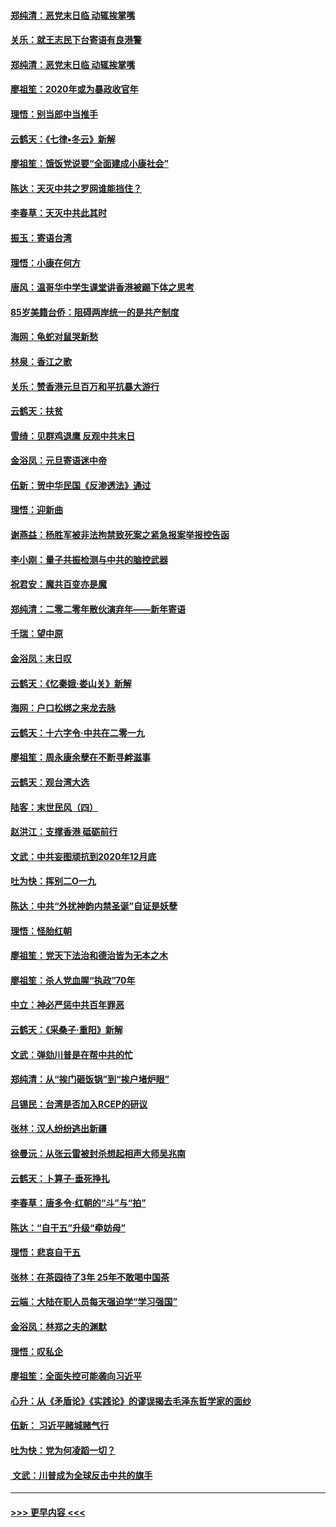 #### [郑纯清：恶党末日临 动辄挨掌嘴](../pages/nsc993/n11769912.md?t=01060201) 
#### [关乐：就王志民下台寄语有良港警](../pages/nsc993/n11769903.md?t=01060201) 
#### [郑纯清：恶党末日临 动辄挨掌嘴](../pages/nsc993/n11769356.md?t=01060201) 
#### [廖祖笙：2020年或为暴政收官年](../pages/nsc993/n11768216.md?t=01060201) 
#### [理悟：别当郎中当推手](../pages/nsc993/n11768243.md?t=01060201) 
#### [云鹤天：《七律▪冬云》新解](../pages/nsc993/n11768204.md?t=01060201) 
#### [廖祖笙：饿饭党说要“全面建成小康社会”](../pages/nsc993/n11767482.md?t=01060201) 
#### [陈达：天灭中共之罗网谁能挡住？](../pages/nsc993/n11767465.md?t=01060201) 
#### [李春草：天灭中共此其时](../pages/nsc993/n11767452.md?t=01060201) 
#### [振玉：寄语台湾](../pages/nsc993/n11767432.md?t=01060201) 
#### [理悟：小康在何方](../pages/nsc993/n11767394.md?t=01060201) 
#### [唐风：温哥华中学生课堂讲香港被踢下体之思考](../pages/nsc993/n11766848.md?t=01060201) 
#### [85岁美籍台侨：阻碍两岸统一的是共产制度](../pages/nsc993/n11765043.md?t=01060201) 
#### [海网：龟蛇对鼠哭新愁](../pages/nsc993/n11764895.md?t=01060201) 
#### [林泉：香江之歌](../pages/nsc993/n11764415.md?t=01060201) 
#### [关乐：赞香港元旦百万和平抗暴大游行](../pages/nsc993/n11764382.md?t=01060201) 
#### [云鹤天：扶贫](../pages/nsc993/n11764245.md?t=01060201) 
#### [雪绮：见群鸡退鹰  反观中共末日](../pages/nsc993/n11762112.md?t=01060201) 
#### [金浴凤：元旦寄语迷中帝](../pages/nsc993/n11761788.md?t=01060201) 
#### [伍新：贺中华民国《反渗透法》通过](../pages/nsc993/n11761994.md?t=01060201) 
#### [理悟：迎新曲](../pages/nsc993/n11761152.md?t=01060201) 
#### [谢燕益：杨胜军被非法拘禁致死案之紧急报案举报控告函](../pages/nsc993/n11756134.md?t=01060201) 
#### [李小刚：量子共振检测与中共的脑控武器](../pages/nsc993/n11754518.md?t=01060201) 
#### [祝君安：魔共百变亦是魔](../pages/nsc993/n11754469.md?t=01060201) 
#### [郑纯清：二零二零年散伙演弃年——新年寄语](../pages/nsc993/n11754195.md?t=01060201) 
#### [千瑞：望中原](../pages/nsc993/n11754159.md?t=01060201) 
#### [金浴凤：末日叹](../pages/nsc993/n11752359.md?t=01060201) 
#### [云鹤天：《忆秦娥‧娄山关》新解](../pages/nsc993/n11752348.md?t=01060201) 
#### [海网：户口松绑之来龙去脉](../pages/nsc993/n11752328.md?t=01060201) 
#### [云鹤天：十六字令‧中共在二零一九](../pages/nsc993/n11752305.md?t=01060201) 
#### [廖祖笙：周永康余孽在不断寻衅滋事](../pages/nsc993/n11751013.md?t=01060201) 
#### [云鹤天：观台湾大选](../pages/nsc993/n11751007.md?t=01060201) 
#### [陆客：末世民风（四）](../pages/nsc993/n11749203.md?t=01060201) 
#### [赵洪江：支撑香港 砥砺前行](../pages/nsc993/n11748482.md?t=01060201) 
#### [文武：中共妄图顽抗到2020年12月底](../pages/nsc993/n11748446.md?t=01060201) 
#### [吐为快：挥别二O一九](../pages/nsc993/n11748411.md?t=01060201) 
#### [陈达：中共“外扰神韵内禁圣诞”自证是妖孽](../pages/nsc993/n11748226.md?t=01060201) 
#### [理悟：怪胎红朝](../pages/nsc993/n11748206.md?t=01060201) 
#### [廖祖笙：党天下法治和德治皆为无本之木](../pages/nsc993/n11748135.md?t=01060201) 
#### [廖祖笙：杀人党血腥“执政”70年](../pages/nsc993/n11745144.md?t=01060201) 
#### [中立：神必严惩中共百年罪恶](../pages/nsc993/n11744970.md?t=01060201) 
#### [云鹤天：《采桑子‧重阳》新解](../pages/nsc993/n11744948.md?t=01060201) 
#### [文武：弹劾川普是在帮中共的忙](../pages/nsc993/n11744758.md?t=01060201) 
#### [郑纯清：从“挨门砸饭锅”到“挨户堵炉眼”](../pages/nsc993/n11744745.md?t=01060201) 
#### [吕锡民：台湾是否加入RCEP的研议](../pages/nsc993/n11744701.md?t=01060201) 
#### [张林：汉人纷纷逃出新疆](../pages/nsc993/n11743530.md?t=01060201) 
#### [徐曼沅：从张云雷被封杀想起相声大师吴兆南](../pages/nsc993/n11741816.md?t=01060201) 
#### [云鹤天：卜算子‧垂死挣扎](../pages/nsc993/n11739956.md?t=01060201) 
#### [李春草：唐多令‧红朝的“斗”与“拍”](../pages/nsc993/n11739830.md?t=01060201) 
#### [陈达：“自干五”升级“牵妨母”](../pages/nsc993/n11739724.md?t=01060201) 
#### [理悟：悲哀自干五](../pages/nsc993/n11739547.md?t=01060201) 
#### [张林：在茶园待了3年 25年不敢喝中国茶](../pages/nsc993/n11739240.md?t=01060201) 
#### [云端：大陆在职人员每天强迫学“学习强国”](../pages/nsc993/n11738735.md?t=01060201) 
#### [金浴凤：林郑之夫的渊默](../pages/nsc993/n11737735.md?t=01060201) 
#### [理悟：叹私企](../pages/nsc993/n11737715.md?t=01060201) 
#### [廖祖笙：全面失控可能袭向习近平](../pages/nsc993/n11737704.md?t=01060201) 
#### [心升：从《矛盾论》《实践论》的谬误揭去毛泽东哲学家的面纱](../pages/nsc993/n11736962.md?t=01060201) 
#### [伍新： 习近平赌城赌气行](../pages/nsc993/n11736929.md?t=01060201) 
#### [吐为快：党为何凌蹈一切？](../pages/nsc993/n11736915.md?t=01060201) 
#### [ 文武：川普成为全球反击中共的旗手](../pages/nsc993/n11736882.md?t=01060201) 

----
#### [ >>> 更早内容 <<< ](../indexes/nsc993-earlier.md)
